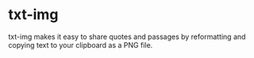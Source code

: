 # txt-img

txt-img makes it easy to share quotes and passages by reformatting and copying text to your clipboard as a PNG file.
